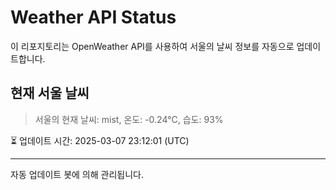 
# Weather API Status

이 리포지토리는 OpenWeather API를 사용하여 서울의 날씨 정보를 자동으로 업데이트합니다.

## 현재 서울 날씨
> 서울의 현재 날씨: mist, 온도: -0.24°C, 습도: 93%

⏳ 업데이트 시간: 2025-03-07 23:12:01 (UTC)

---
자동 업데이트 봇에 의해 관리됩니다.
